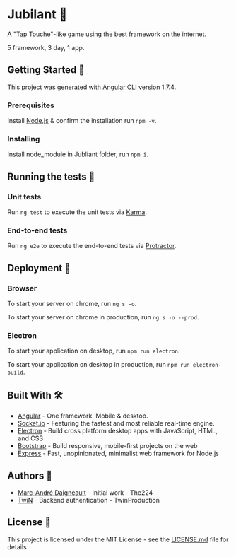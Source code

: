 # Jubilant 🐎

A "Tap Touche"-like game using the best framework on the internet.

5 framework, 3 day, 1 app.

## Getting Started 🤗

This project was generated with [Angular CLI](https://github.com/angular/angular-cli) version 1.7.4.

### Prerequisites

Install [Node.js](https://nodejs.org/en/) & confirm the installation run `npm -v`. 

### Installing

Install node_module in Jubliant folder, run `npm i`.


## Running the tests 🤖

### Unit tests

Run `ng test` to execute the unit tests via [Karma](https://karma-runner.github.io).

### End-to-end tests

Run `ng e2e` to execute the end-to-end tests via [Protractor](http://www.protractortest.org/).

## Deployment 🤪

### Browser

To start your server on chrome, run `ng s -o`.

To start your server on chrome in production, run `ng s -o --prod`.

### Electron

To start your application on desktop, run `npm run electron`.

To start your application on desktop in production, run `npm run electron-build`.

## Built With 🛠

 * [Angular](https://angular.io/) - One framework. Mobile & desktop.
 * [Socket.io](https://socket.io/) - Featuring the fastest and most reliable real-time engine.
 * [Electron](https://electronjs.org/) - Build cross platform desktop apps with JavaScript, HTML, and CSS
 * [Bootstrap](https://getbootstrap.com/) - Build responsive, mobile-first projects on the web
 * [Express](https://expressjs.com/) - Fast, unopinionated, minimalist web framework for Node.js

## Authors 🧐
 * [Marc-André Daigneault](https://github.com/The224) - Initial work - The224
 * [TwiN](https://github.com/TwinProduction) - Backend authentication - TwinProduction

## License 🔑
This project is licensed under the MIT License - see the [LICENSE.md](https://github.com/The224/Jubilant/blob/master/LICENSE) file for details

